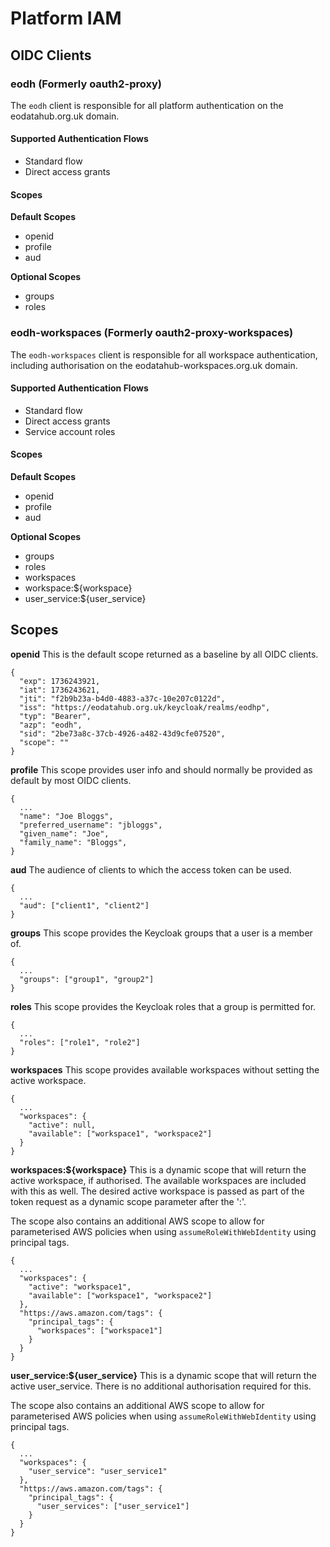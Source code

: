 # Platform IAM

## OIDC Clients

### eodh (Formerly oauth2-proxy)

The `eodh` client is responsible for all platform authentication on the eodatahub.org.uk domain.

#### Supported Authentication Flows

- Standard flow
- Direct access grants

#### Scopes

**Default Scopes**

- openid
- profile
- aud

**Optional Scopes**

- groups
- roles

### eodh-workspaces (Formerly oauth2-proxy-workspaces)

The `eodh-workspaces` client is responsible for all workspace authentication, including authorisation on the eodatahub-workspaces.org.uk domain.

#### Supported Authentication Flows

- Standard flow
- Direct access grants
- Service account roles

#### Scopes

**Default Scopes**

- openid
- profile
- aud

**Optional Scopes**

- groups
- roles
- workspaces
- workspace:${workspace}
- user_service:${user_service}

## Scopes

**openid**
This is the default scope returned as a baseline by all OIDC clients.

```
{
  "exp": 1736243921,
  "iat": 1736243621,
  "jti": "f2b9b23a-b4d0-4883-a37c-10e207c0122d",
  "iss": "https://eodatahub.org.uk/keycloak/realms/eodhp",
  "typ": "Bearer",
  "azp": "eodh",
  "sid": "2be73a8c-37cb-4926-a482-43d9cfe07520",
  "scope": ""
}
```

**profile**
This scope provides user info and should normally be provided as default by most OIDC clients.

```
{
  ...
  "name": "Joe Bloggs",
  "preferred_username": "jbloggs",
  "given_name": "Joe",
  "family_name": "Bloggs",
}
```

**aud**
The audience of clients to which the access token can be used.

```
{
  ...
  "aud": ["client1", "client2"]
}
```

**groups**
This scope provides the Keycloak groups that a user is a member of.

```
{
  ...
  "groups": ["group1", "group2"]
}
```

**roles**
This scope provides the Keycloak roles that a group is permitted for.

```
{
  ...
  "roles": ["role1", "role2"]
}
```

**workspaces**
This scope provides available workspaces without setting the active workspace.

```
{
  ...
  "workspaces": {
    "active": null,
    "available": ["workspace1", "workspace2"]
  }
}
```

**workspaces:${workspace}**
This is a dynamic scope that will return the active workspace, if authorised. The available workspaces are included with this as well. The desired active workspace is passed as part of the token request as a dynamic scope parameter after the ':'.

The scope also contains an additional AWS scope to allow for parameterised AWS policies when using `assumeRoleWithWebIdentity` using principal tags.

```
{
  ...
  "workspaces": {
    "active": "workspace1",
    "available": ["workspace1", "workspace2"]
  },
  "https://aws.amazon.com/tags": {
    "principal_tags": {
      "workspaces": ["workspace1"]
    }
  }
}
```

**user_service:${user_service}**
This is a dynamic scope that will return the active user_service. There is no additional authorisation required for this.

The scope also contains an additional AWS scope to allow for parameterised AWS policies when using `assumeRoleWithWebIdentity` using principal tags.

```
{
  ...
  "workspaces": {
    "user_service": "user_service1"
  },
  "https://aws.amazon.com/tags": {
    "principal_tags": {
      "user_services": ["user_service1"]
    }
  }
}
```
